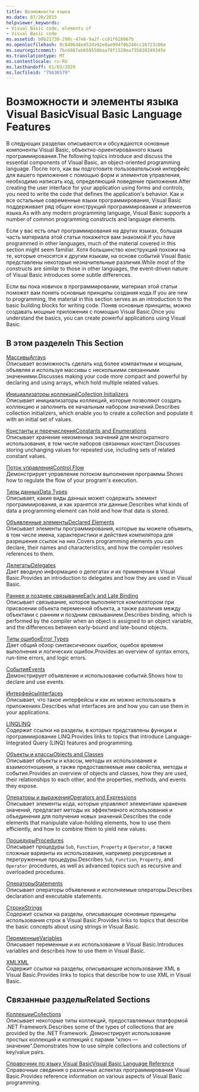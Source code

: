 ```yaml
---
title: Возможности языка
ms.date: 07/20/2015
helpviewer_keywords:
- Visual Basic code, elements of
- Visual Basic code
ms.assetid: b0b21730-298c-47e6-9a2f-cc81f628067b
ms.openlocfilehash: 0c8496d4e452da92e0ae994f0b246cc16723c06e
ms.sourcegitcommit: 7bc6887ab658550baa78f1520ea735838249345e
ms.translationtype: MT
ms.contentlocale: ru-RU
ms.lasthandoff: 01/03/2020
ms.locfileid: "75636579"
---
```

# <a name="visual-basic-language-features"></a><span data-ttu-id="8ca86-102">Возможности и элементы языка Visual Basic</span><span class="sxs-lookup"><span data-stu-id="8ca86-102">Visual Basic Language Features</span></span>
<span data-ttu-id="8ca86-103">В следующих разделах описываются и обсуждаются основные компоненты Visual Basic, объектно-ориентированного языка программирования.</span><span class="sxs-lookup"><span data-stu-id="8ca86-103">The following topics introduce and discuss the essential components of Visual Basic, an object-oriented programming language.</span></span> <span data-ttu-id="8ca86-104">После того, как вы подготовите пользовательский интерфейс для вашего приложения с помощью форм и элементов управления, необходимо написать код, определяющий поведение приложения.</span><span class="sxs-lookup"><span data-stu-id="8ca86-104">After creating the user interface for your application using forms and controls, you need to write the code that defines the application's behavior.</span></span> <span data-ttu-id="8ca86-105">Как и все остальные современные языки программирования, Visual Basic поддерживает ряд общих конструкций программирования и элементов языка.</span><span class="sxs-lookup"><span data-stu-id="8ca86-105">As with any modern programming language, Visual Basic supports a number of common programming constructs and language elements.</span></span>  
  
 <span data-ttu-id="8ca86-106">Если у вас есть опыт программирования на других языках, большая часть материала этой статьи покажется вам знакомой.</span><span class="sxs-lookup"><span data-stu-id="8ca86-106">If you have programmed in other languages, much of the material covered in this section might seem familiar.</span></span> <span data-ttu-id="8ca86-107">Хотя большинство конструкций похожи на те, которые относятся к другим языкам, на основе событий Visual Basic представлены некоторые незначительные различия.</span><span class="sxs-lookup"><span data-stu-id="8ca86-107">While most of the constructs are similar to those in other languages, the event-driven nature of Visual Basic introduces some subtle differences.</span></span>  
  
 <span data-ttu-id="8ca86-108">Если вы пока новичок в программировании, материал этой статьи поможет вам понять основные принципы создания кода.</span><span class="sxs-lookup"><span data-stu-id="8ca86-108">If you are new to programming, the material in this section serves as an introduction to the basic building blocks for writing code.</span></span> <span data-ttu-id="8ca86-109">Поняв основные принципы, можно создавать мощные приложения с помощью Visual Basic.</span><span class="sxs-lookup"><span data-stu-id="8ca86-109">Once you understand the basics, you can create powerful applications using Visual Basic.</span></span>  
  
## <a name="in-this-section"></a><span data-ttu-id="8ca86-110">В этом разделе</span><span class="sxs-lookup"><span data-stu-id="8ca86-110">In This Section</span></span>  
 [<span data-ttu-id="8ca86-111">Массивы</span><span class="sxs-lookup"><span data-stu-id="8ca86-111">Arrays</span></span>](../../../visual-basic/programming-guide/language-features/arrays/index.md)  
 <span data-ttu-id="8ca86-112">Описывает возможность сделать код более компактным и мощным, объявляя и используя массивы с несколькими связанными значениями.</span><span class="sxs-lookup"><span data-stu-id="8ca86-112">Discusses making your code more compact and powerful by declaring and using arrays, which hold multiple related values.</span></span>  
  
 [<span data-ttu-id="8ca86-113">Инициализаторы коллекций</span><span class="sxs-lookup"><span data-stu-id="8ca86-113">Collection Initializers</span></span>](../../../visual-basic/programming-guide/language-features/collection-initializers/index.md)  
 <span data-ttu-id="8ca86-114">Описывает инициализаторы коллекций, которые позволяют создать коллекцию и заполнить ее начальным набором значений.</span><span class="sxs-lookup"><span data-stu-id="8ca86-114">Describes collection initializers, which enable you to create a collection and populate it with an initial set of values.</span></span>  
  
 [<span data-ttu-id="8ca86-115">Константы и перечисления</span><span class="sxs-lookup"><span data-stu-id="8ca86-115">Constants and Enumerations</span></span>](../../../visual-basic/programming-guide/language-features/constants-enums/index.md)  
 <span data-ttu-id="8ca86-116">Описывает хранение неизменных значений для многократного использования, в том числе наборов связанных констант.</span><span class="sxs-lookup"><span data-stu-id="8ca86-116">Discusses storing unchanging values for repeated use, including sets of related constant values.</span></span>  
  
 [<span data-ttu-id="8ca86-117">Поток управления</span><span class="sxs-lookup"><span data-stu-id="8ca86-117">Control Flow</span></span>](../../../visual-basic/programming-guide/language-features/control-flow/index.md)  
 <span data-ttu-id="8ca86-118">Демонстрирует управление потоком выполнения программы.</span><span class="sxs-lookup"><span data-stu-id="8ca86-118">Shows how to regulate the flow of your program's execution.</span></span>  
  
 [<span data-ttu-id="8ca86-119">Типы данных</span><span class="sxs-lookup"><span data-stu-id="8ca86-119">Data Types</span></span>](../../../visual-basic/programming-guide/language-features/data-types/index.md)  
 <span data-ttu-id="8ca86-120">Описывает, какие виды данных может содержать элемент программирования, и как хранятся эти данные.</span><span class="sxs-lookup"><span data-stu-id="8ca86-120">Describes what kinds of data a programming element can hold and how that data is stored.</span></span>  
  
 [<span data-ttu-id="8ca86-121">Объявленные элементы</span><span class="sxs-lookup"><span data-stu-id="8ca86-121">Declared Elements</span></span>](../../../visual-basic/programming-guide/language-features/declared-elements/index.md)  
 <span data-ttu-id="8ca86-122">Описывает элементы программирования, которые вы можете объявить, в том числе имена, характеристики и действия компилятора для разрешения ссылок на них.</span><span class="sxs-lookup"><span data-stu-id="8ca86-122">Covers programming elements you can declare, their names and characteristics, and how the compiler resolves references to them.</span></span>  
  
 [<span data-ttu-id="8ca86-123">Делегаты</span><span class="sxs-lookup"><span data-stu-id="8ca86-123">Delegates</span></span>](../../../visual-basic/programming-guide/language-features/delegates/index.md)  
 <span data-ttu-id="8ca86-124">Дает вводную информацию о делегатах и их применении в Visual Basic.</span><span class="sxs-lookup"><span data-stu-id="8ca86-124">Provides an introduction to delegates and how they are used in Visual Basic.</span></span>  
  
 [<span data-ttu-id="8ca86-125">Раннее и позднее связывание</span><span class="sxs-lookup"><span data-stu-id="8ca86-125">Early and Late Binding</span></span>](../../../visual-basic/programming-guide/language-features/early-late-binding/index.md)  
 <span data-ttu-id="8ca86-126">Описывает связывание, которое выполняется компилятором при присвоении объекта переменной объекта, а также различия между объектами с ранним и поздним связыванием.</span><span class="sxs-lookup"><span data-stu-id="8ca86-126">Describes binding, which is performed by the compiler when an object is assigned to an object variable, and the differences between early-bound and late-bound objects.</span></span>  
  
 [<span data-ttu-id="8ca86-127">Типы ошибок</span><span class="sxs-lookup"><span data-stu-id="8ca86-127">Error Types</span></span>](../../../visual-basic/programming-guide/language-features/error-types.md)  
 <span data-ttu-id="8ca86-128">Дает общий обзор синтаксических ошибок, ошибок времени выполнения и логических ошибок.</span><span class="sxs-lookup"><span data-stu-id="8ca86-128">Provides an overview of syntax errors, run-time errors, and logic errors.</span></span>  
  
 [<span data-ttu-id="8ca86-129">События</span><span class="sxs-lookup"><span data-stu-id="8ca86-129">Events</span></span>](../../../visual-basic/programming-guide/language-features/events/index.md)  
 <span data-ttu-id="8ca86-130">Демонстрирует объявление и использование событий.</span><span class="sxs-lookup"><span data-stu-id="8ca86-130">Shows how to declare and use events.</span></span>  
  
 [<span data-ttu-id="8ca86-131">Интерфейсы</span><span class="sxs-lookup"><span data-stu-id="8ca86-131">Interfaces</span></span>](../../../visual-basic/programming-guide/language-features/interfaces/index.md)  
 <span data-ttu-id="8ca86-132">Описывает, что такое интерфейсы и как их можно использовать в приложениях.</span><span class="sxs-lookup"><span data-stu-id="8ca86-132">Describes what interfaces are and how you can use them in your applications.</span></span>  
  
 [<span data-ttu-id="8ca86-133">LINQ</span><span class="sxs-lookup"><span data-stu-id="8ca86-133">LINQ</span></span>](../../../visual-basic/programming-guide/language-features/linq/index.md)  
 <span data-ttu-id="8ca86-134">Содержит ссылки на разделы, в которых представлены функции и программирование LINQ.</span><span class="sxs-lookup"><span data-stu-id="8ca86-134">Provides links to topics that introduce Language-Integrated Query (LINQ) features and programming.</span></span>  
  
 [<span data-ttu-id="8ca86-135">Объекты и классы</span><span class="sxs-lookup"><span data-stu-id="8ca86-135">Objects and Classes</span></span>](../../../visual-basic/programming-guide/language-features/objects-and-classes/index.md)  
 <span data-ttu-id="8ca86-136">Описывает объекты и классы, методы их использования и взаимоотношения, а также предоставляемые ими свойства, методы и события.</span><span class="sxs-lookup"><span data-stu-id="8ca86-136">Provides an overview of objects and classes, how they are used, their relationships to each other, and the properties, methods, and events they expose.</span></span>  
  
 [<span data-ttu-id="8ca86-137">Операторы и выражения</span><span class="sxs-lookup"><span data-stu-id="8ca86-137">Operators and Expressions</span></span>](../../../visual-basic/programming-guide/language-features/operators-and-expressions/index.md)  
 <span data-ttu-id="8ca86-138">Описывает элементы кода, которые управляют элементами хранения значений, предлагает методы их эффективного использования и объединения для получения новых значений.</span><span class="sxs-lookup"><span data-stu-id="8ca86-138">Describes the code elements that manipulate value-holding elements, how to use them efficiently, and how to combine them to yield new values.</span></span>  
  
 [<span data-ttu-id="8ca86-139">Процедуры</span><span class="sxs-lookup"><span data-stu-id="8ca86-139">Procedures</span></span>](../../../visual-basic/programming-guide/language-features/procedures/index.md)  
 <span data-ttu-id="8ca86-140">Описывает процедуры `Sub`, `Function`, `Property` и `Operator`, а также сложные варианты их использования, например рекурсивные и перегруженные процедуры.</span><span class="sxs-lookup"><span data-stu-id="8ca86-140">Describes `Sub`, `Function`, `Property`, and `Operator` procedures, as well as advanced topics such as recursive and overloaded procedures.</span></span>  
  
 [<span data-ttu-id="8ca86-141">Операторы</span><span class="sxs-lookup"><span data-stu-id="8ca86-141">Statements</span></span>](../../../visual-basic/programming-guide/language-features/statements.md)  
 <span data-ttu-id="8ca86-142">Описывает операторы объявления и исполняемые операторы.</span><span class="sxs-lookup"><span data-stu-id="8ca86-142">Describes declaration and executable statements.</span></span>  
  
 [<span data-ttu-id="8ca86-143">Строки</span><span class="sxs-lookup"><span data-stu-id="8ca86-143">Strings</span></span>](../../../visual-basic/programming-guide/language-features/strings/index.md)  
 <span data-ttu-id="8ca86-144">Содержит ссылки на разделы, описывающие основные принципы использования строк в Visual Basic.</span><span class="sxs-lookup"><span data-stu-id="8ca86-144">Provides links to topics that describe the basic concepts about using strings in Visual Basic.</span></span>  
  
 [<span data-ttu-id="8ca86-145">Переменные</span><span class="sxs-lookup"><span data-stu-id="8ca86-145">Variables</span></span>](../../../visual-basic/programming-guide/language-features/variables/index.md)  
 <span data-ttu-id="8ca86-146">Описывает переменные и их использование в Visual Basic.</span><span class="sxs-lookup"><span data-stu-id="8ca86-146">Introduces variables and describes how to use them in Visual Basic.</span></span>  
  
 [<span data-ttu-id="8ca86-147">XML</span><span class="sxs-lookup"><span data-stu-id="8ca86-147">XML</span></span>](../../../visual-basic/programming-guide/language-features/xml/index.md)  
 <span data-ttu-id="8ca86-148">Содержит ссылки на разделы, описывающие использование XML в Visual Basic.</span><span class="sxs-lookup"><span data-stu-id="8ca86-148">Provides links to topics that describe how to use XML in Visual Basic.</span></span>  
  
## <a name="related-sections"></a><span data-ttu-id="8ca86-149">Связанные разделы</span><span class="sxs-lookup"><span data-stu-id="8ca86-149">Related Sections</span></span>

 [<span data-ttu-id="8ca86-150">Коллекции</span><span class="sxs-lookup"><span data-stu-id="8ca86-150">Collections</span></span>](../../../visual-basic/programming-guide/concepts/collections.md)  
 <span data-ttu-id="8ca86-151">Описывает некоторые типы коллекций, предоставляемых платформой .NET Framework.</span><span class="sxs-lookup"><span data-stu-id="8ca86-151">Describes some of the types of collections that are provided by the .NET Framework.</span></span> <span data-ttu-id="8ca86-152">Демонстрирует использование простых коллекций и коллекций с парами "ключ — значение".</span><span class="sxs-lookup"><span data-stu-id="8ca86-152">Demonstrates how to use simple collections and collections of key/value pairs.</span></span>  
  
 [<span data-ttu-id="8ca86-153">Справочник по языку Visual Basic</span><span class="sxs-lookup"><span data-stu-id="8ca86-153">Visual Basic Language Reference</span></span>](../../../visual-basic/language-reference/index.md)  
 <span data-ttu-id="8ca86-154">Справочные сведения о различных аспектах программирования Visual Basic.</span><span class="sxs-lookup"><span data-stu-id="8ca86-154">Provides reference information on various aspects of Visual Basic programming.</span></span>

